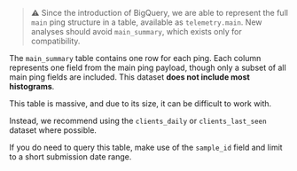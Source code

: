 > **⚠** Since the introduction of BigQuery, we are able to represent the
> full `main` ping structure in a table, available as `telemetry.main`.
> New analyses should avoid `main_summary`, which exists only for compatibility.

The `main_summary` table contains one row for each ping.
Each column represents one field from the main ping payload,
though only a subset of all main ping fields are included.
This dataset **does not include most histograms**.

This table is massive, and due to its size, it can be difficult to work with.

Instead, we recommend using the `clients_daily` or `clients_last_seen` dataset
where possible.

If you do need to query this table, make use of the `sample_id` field and
limit to a short submission date range.